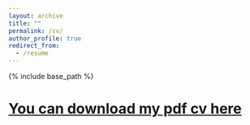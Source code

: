 ```yaml
---
layout: archive
title: ""
permalink: /cv/
author_profile: true
redirect_from:
  - /resume
---
```


{% include base_path %}


[You can download my pdf cv here](https://joshzyj.github.io/files/zhang-vita.pdf)
=======
